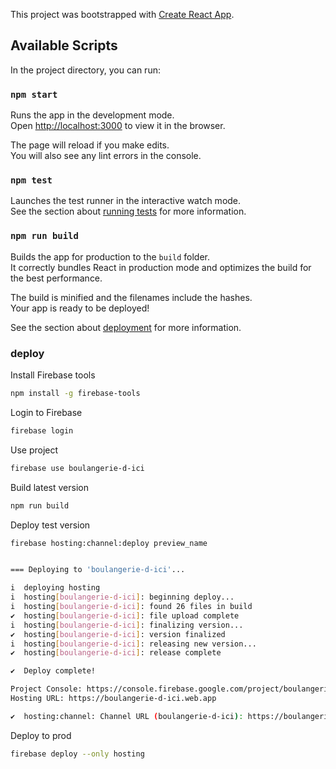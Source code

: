 This project was bootstrapped with [Create React App](https://github.com/facebook/create-react-app).

## Available Scripts

In the project directory, you can run:

### `npm start`

Runs the app in the development mode.<br>
Open [http://localhost:3000](http://localhost:3000) to view it in the browser.

The page will reload if you make edits.<br>
You will also see any lint errors in the console.

### `npm test`

Launches the test runner in the interactive watch mode.<br>
See the section about [running tests](https://facebook.github.io/create-react-app/docs/running-tests) for more information.

### `npm run build`

Builds the app for production to the `build` folder.<br>
It correctly bundles React in production mode and optimizes the build for the best performance.

The build is minified and the filenames include the hashes.<br>
Your app is ready to be deployed!

See the section about [deployment](https://facebook.github.io/create-react-app/docs/deployment) for more information.

### deploy
Install Firebase tools
```bash
npm install -g firebase-tools
```
Login to Firebase
```bash
firebase login
```
Use project 
```bash
firebase use boulangerie-d-ici
```
Build latest version
```bash
npm run build
```
Deploy test version
```bash
firebase hosting:channel:deploy preview_name


=== Deploying to 'boulangerie-d-ici'...

i  deploying hosting
i  hosting[boulangerie-d-ici]: beginning deploy...
i  hosting[boulangerie-d-ici]: found 26 files in build
✔  hosting[boulangerie-d-ici]: file upload complete
i  hosting[boulangerie-d-ici]: finalizing version...
✔  hosting[boulangerie-d-ici]: version finalized
i  hosting[boulangerie-d-ici]: releasing new version...
✔  hosting[boulangerie-d-ici]: release complete

✔  Deploy complete!

Project Console: https://console.firebase.google.com/project/boulangerie-d-ici/overview
Hosting URL: https://boulangerie-d-ici.web.app

✔  hosting:channel: Channel URL (boulangerie-d-ici): https://boulangerie-d-ici--preview-name-02v7vgdl.web.app [expires 2021-05-08 20:54:05]
```
Deploy to prod
```bash
firebase deploy --only hosting
```
